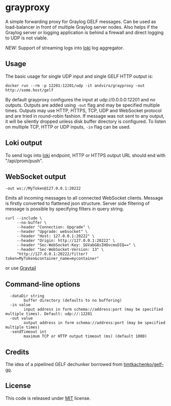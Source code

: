 # grayproxy

A simple forwarding proxy for Graylog GELF messages. Can be used as
load-balancer in front of multiple Graylog server nodes. Also helps if the
Graylog server or logging application is behind a firewall and direct logging
to UDP is not viable.

*NEW:* Support of streaming logs into [loki](https://github.com/grafana/loki) log aggregator.

## Usage

The basic usage for single UDP input and single GELF HTTP output is:

```
docker run --rm -p 12201:12201/udp -it andviro/grayproxy -out http://some.host/gelf
```

By default grayproxy configures the input at udp://0.0.0.0:12201 and no
outputs. Outputs are added using `-out` flag and may be specified multiple
times. Outputs may use HTTP, HTTPS, TCP, UDP and WebSocket protocol and are tried in
round-robin fashion. If message was not sent to any output, it will be silently
dropped unless disk buffer directory is configured. To listen on multiple TCP,
HTTP or UDP inputs, `-in` flag can be used.

## Loki output

To send logs into [loki](https://github.com/grafana/loki) endpoint, HTTP
or HTTPS output URL should end with "/api/prom/push".

## WebSocket output

```
-out ws://MyToken@127.0.0.1:20222
```

Emits all incoming messages to all connected WebSocket clients.
Message is firstly converted to flattened json structure.
Server side filtering of message is possible by specifying filters in query string.

```
curl --include \
     --no-buffer \
     --header "Connection: Upgrade" \
     --header "Upgrade: websocket" \
     --header "Host: 127.0.0.1:20222" \
     --header "Origin: http://127.0.0.1:20222" \
     --header "Sec-WebSocket-Key: SGVabG8sIHOvcmxDIQ==" \
     --header "Sec-WebSocket-Version: 13" \
     "http://127.0.0.1:20222/filter?token=MyToken&container_name=mycontainer"
```

or use [Graytail](https://github.com/akomic/graytail)

## Command-line options

```
  -dataDir string
    	buffer directory (defaults to no buffering)
  -in value
    	input address in form schema://address:port (may be specified multiple times). Default: udp://:12201
  -out value
    	output address in form schema://address:port (may be specified multiple times)
  -sendTimeout int
    	maximum TCP or HTTP output timeout (ms) (default 1000)
```

## Credits

The idea of a pipelined GELF dechunker borrowed from [timtkachenko/gelf-go](https://github.com/timtkachenko/gelf-go).

## License

This code is released under 
[MIT](https://github.com/andviro/grayproxy/blob/master/LICENSE) license.
